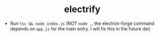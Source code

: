 <div style="text-align: center;">
    <h1>electrify</h1>  
</div>

- Run `tsc && node index.js` (NOT `node .`, the electron-forge command depends on `app.js` for the main entry. I will fix this in the future dw)
